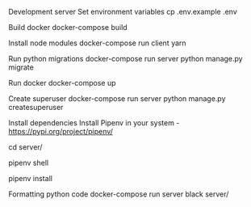 Development server
Set environment variables
cp .env.example .env

Build docker
docker-compose build

Install node modules
docker-compose run client yarn

Run python migrations
docker-compose run server python manage.py migrate

Run docker
docker-compose up

Create superuser
docker-compose run server python manage.py createsuperuser

Install dependencies
Install Pipenv in your system - https://pypi.org/project/pipenv/

cd server/

pipenv shell

pipenv install <dependency>

Formatting python code
docker-compose run server black server/
